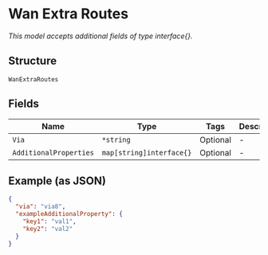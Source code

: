 
# Wan Extra Routes

*This model accepts additional fields of type interface{}.*

## Structure

`WanExtraRoutes`

## Fields

| Name | Type | Tags | Description |
|  --- | --- | --- | --- |
| `Via` | `*string` | Optional | - |
| `AdditionalProperties` | `map[string]interface{}` | Optional | - |

## Example (as JSON)

```json
{
  "via": "via8",
  "exampleAdditionalProperty": {
    "key1": "val1",
    "key2": "val2"
  }
}
```

